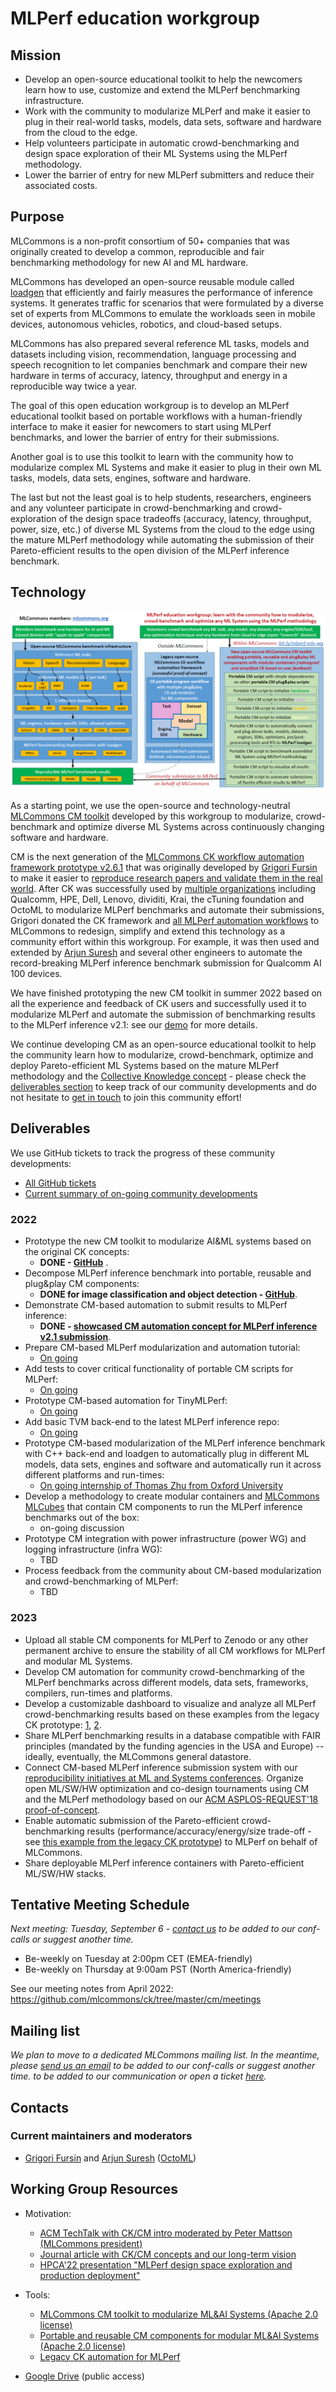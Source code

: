 # MLPerf education workgroup

## Mission

* Develop an open-source educational toolkit to help the newcomers learn how to use, customize and extend the MLPerf benchmarking infrastructure. 
* Work with the community to modularize MLPerf and make it easier to plug in their real-world tasks, models, data sets, software and hardware from the cloud to the edge. 
* Help volunteers participate in automatic crowd-benchmarking and design space exploration of their ML Systems using the MLPerf methodology. 
* Lower the barrier of entry for new MLPerf submitters and reduce their associated costs. 

## Purpose

MLCommons is a non-profit consortium of 50+ companies that was originally created 
to develop a common, reproducible and fair benchmarking methodology for new AI and ML hardware.

MLCommons has developed an open-source reusable module called [loadgen](https://github.com/mlcommons/inference/tree/master/loadgen)
that efficiently and fairly measures the performance of inference systems.
It generates traffic for scenarios that were formulated by a diverse set of experts from MLCommons
to emulate the workloads seen in mobile devices, autonomous vehicles, robotics, and cloud-based setups.

MLCommons has also prepared several reference ML tasks, models and datasets 
including vision, recommendation, language processing and speech recognition
to let companies benchmark and compare their new hardware in terms of accuracy, latency, throughput and energy
in a reproducible way twice a year.

The goal of this open education workgroup is to develop an MLPerf
educational toolkit based on portable workflows with a human-friendly
interface to make it easier for newcomers to start using MLPerf benchmarks,
and lower the barrier of entry for their submissions.

Another goal is to use this toolkit to learn with the community how to
modularize complex ML Systems and make it easier to plug in their own ML
tasks, models, data sets, engines,
software and hardware.

The last but not the least goal is to help students, researchers,
engineers and any volunteer participate in crowd-benchmarking and
crowd-exploration of the design space tradeoffs (accuracy, latency,
throughput, power, size, etc.) of diverse ML Systems from the cloud to the
edge using the mature MLPerf methodology while automating the submission
of their Pareto-efficient results to the open division of the MLPerf
inference benchmark.


## Technology

![](https://raw.githubusercontent.com/ctuning/ck-guide-images/master/cm-mlperf-edu-wg.png)

As a starting point, we use the open-source and technology-neutral [MLCommons CM toolkit](https://github.com/mlcommons/ck/tree/master/cm)
developed by this workgroup to modularize, crowd-benchmark and optimize diverse ML Systems across continuously changing software and hardware.

CM is the next generation of the [MLCommons CK workflow automation framework prototype v2.6.1](https://github.com/mlcommons/ck) 
that was originally developed by [Grigori Fursin](https://www.linkedin.com/in/grigorifursin) 
to make it easier to [reproduce research papers and validate them in the real world](https://www.youtube.com/watch?v=7zpeIVwICa4).
After CK was successfully used by [multiple organizations]( https://cKnowledge.org/partners.html ) 
including Qualcomm, HPE, Dell, Lenovo, dividiti, Krai, the cTuning foundation and OctoML to modularize MLPerf benchmarks and automate their submissions,
Grigori donated the CK framework and [all MLPerf automation workflows](https://github.com/mlcommons/ck/tree/master/docs/mlperf-automation) 
to MLCommons to redesign, simplify and extend this technology as a community effort 
within this workgroup. For example, it was then used and extended by [Arjun Suresh](https://www.linkedin.com/in/arjunsuresh) and several other engineers
to automate the record-breaking MLPerf inference benchmark submission for Qualcomm AI 100 devices.

We have finished prototyping the new CM toolkit in summer 2022 based on all the experience and feedback of CK users
and successfully used it to modularize MLPerf and automate the submission of benchmarking results to the MLPerf inference v2.1: 
see our [demo](mlperf-cm-automation-demo.md) for more details.

We continue developing CM as an open-source educational toolkit 
to help the community learn how to modularize, crowd-benchmark, optimize and deploy 
Pareto-efficient ML Systems based on the mature MLPerf methodology and the [Collective Knowledge concept](https://arxiv.org/pdf/2011.01149.pdf) - 
please check the [deliverables section](#deliverables) to keep track of our community developments
and do not hesitate to [get in touch](#contacts) to join this community effort!

## Deliverables

We use GitHub tickets to track the progress of these community developments:
* [All GitHub tickets](https://github.com/mlcommons/ck/issues)
* [Current summary of on-going community developments](https://github.com/mlcommons/ck/issues/261)

### 2022

* Prototype the new CM toolkit to modularize AI&ML systems based on the original CK concepts: 
  * **DONE - [GitHub](https://github.com/mlcommons/ck/tree/master/cm)** .
* Decompose MLPerf inference benchmark into portable, reusable and plug&play CM components:
  * **DONE for image classification and object detection - [GitHub](https://github.com/mlcommons/ck/tree/master/cm-mlops)**.
* Demonstrate CM-based automation to submit results to MLPerf inference:
  * **DONE - [showcased CM automation concept for MLPerf inference v2.1 submission](https://github.com/mlcommons/ck/blob/master/docs/mlperf-cm-automation-demo.md)**.
* Prepare CM-based MLPerf modularization and automation tutorial:
  * [On going](https://github.com/mlcommons/ck/issues/273)
* Add tests to cover critical functionality of portable CM scripts for MLPerf:
  * [On going](https://github.com/mlcommons/ck/issues/275)
* Prototype CM-based automation for TinyMLPerf:
  * [On going](https://github.com/mlcommons/ck/issues/268)
* Add basic TVM back-end to the latest MLPerf inference repo:
  * [On going](https://github.com/mlcommons/ck/issues/267)
* Prototype CM-based modularization of the MLPerf inference benchmark with C++ back-end and loadgen 
  to automatically plug in different ML models, data sets, engines and software 
  and automatically run it across different platforms and run-times:
  * [On going internship of Thomas Zhu from Oxford University](https://github.com/mlcommons/ck/issues/265)
* Develop a methodology to create modular containers and [MLCommons MLCubes](https://github.com/mlcommons/mlcube) that contain CM components to run the MLPerf inference benchmarks out of the box:
  * on-going discussion
* Prototype CM integration with power infrastructure (power WG) and logging infrastructure (infra WG):
  * TBD
* Process feedback from the community about CM-based modularization and crowd-benchmarking of MLPerf:
  * TBD

### 2023 

* Upload all stable CM components for MLPerf to Zenodo or any other permanent archive to ensure the stability of all CM workflows for MLPerf and modular ML Systems.
* Develop CM automation for community crowd-benchmarking of the MLPerf benchmarks across different models, data sets, frameworks, compilers, run-times and platforms.
* Develop a customizable dashboard to visualize and analyze all MLPerf crowd-benchmarking results based on these examples from the legacy CK prototype: 
  [1](https://cknowledge.io/c/result/mlperf-inference-all-image-classification-edge-singlestream), 
  [2](https://cknowledge.io/result/crowd-benchmarking-mlperf-inference-classification-mobilenets-all).
* Share MLPerf benchmarking results in a database compatible with FAIR principles (mandated by the funding agencies in the USA and Europe) -- 
  ideally, eventually, the MLCommons general datastore.
* Connect CM-based MLPerf inference submission system with our [reproducibility initiatives at ML and Systems conferences](https://cTuning.org/ae). 
  Organize open ML/SW/HW optimization and co-design tournaments using CM and the MLPerf methodology 
  based on our [ACM ASPLOS-REQUEST'18 proof-of-concept](https://cknowledge.io/c/event/repro-request-asplos2018/).
* Enable automatic submission of the Pareto-efficient crowd-benchmarking results (performance/accuracy/energy/size trade-off - 
  see [this example from the legacy CK prototype](https://cknowledge.io/c/result/mlperf-inference-all-image-classification-edge-singlestream-pareto))
  to MLPerf on behalf of MLCommons.
* Share deployable MLPerf inference containers with Pareto-efficient ML/SW/HW stacks.

## Tentative Meeting Schedule

*Next meeting: Tuesday, September 6 - [contact us](mailto:grigori@octoml.ai;asuresh@octoml.ai) to be added to our conf-calls or suggest another time.*

* Be-weekly on Tuesday at 2:00pm CET (EMEA-friendly)
* Be-weekly on Thursday at 9:00am PST (North America-friendly)

See our meeting notes from April 2022: https://github.com/mlcommons/ck/tree/master/cm/meetings

## Mailing list

*We plan to move to a dedicated MLCommons mailing list. In the meantime, please [send us an email](mailto:grigori@octoml.ai;asuresh@octoml.ai) 
 to be added to our conf-calls or suggest another time.
 to be added to our communication or open a ticket [here](https://github.com/mlcommons/ck/issues).*

## Contacts

### Current maintainers and moderators

* [Grigori Fursin]( https://cKnowledge.io/@gfursin ) and [Arjun Suresh](https://www.linkedin.com/in/arjunsuresh) ([OctoML](https://octoml.ai))

## Working Group Resources

* Motivation:
  * [ACM TechTalk with CK/CM intro moderated by Peter Mattson (MLCommons president)](https://www.youtube.com/watch?v=7zpeIVwICa4)
  * [Journal article with CK/CM concepts and our long-term vision](https://arxiv.org/pdf/2011.01149.pdf)
  * [HPCA'22 presentation "MLPerf design space exploration and production deployment"](https://doi.org/10.5281/zenodo.6475385)

* Tools:
  * [MLCommons CM toolkit to modularize ML&AI Systems (Apache 2.0 license)](https://github.com/mlcommons/ck/tree/master/cm)
  * [Portable and reusable CM components for modular ML&AI Systems (Apache 2.0 license)](https://github.com/mlcommons/ck/tree/master/cm-mlops)
  * [Legacy CK automation for MLPerf](https://github.com/mlcommons/ck/tree/master/docs/mlperf-automation)

* [Google Drive](https://drive.google.com/drive/folders/1CKewftoZ2VpBWheMCSxFG-pcIBgCu4Au?usp=sharing) (public access)


